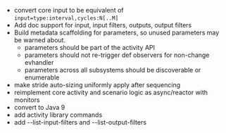 - convert core input to be equivalent of `input=type:interval,cycles:N[..M]`
- Add doc support for input, input filters, outputs, output filters
- Build metadata scaffolding for parameters, so unused parameters may be warned about.
  - parameters should be part of the activity API
  - parameters should not re-trigger def observers for non-change evhandler
  - parameters across all subsystems should be discoverable or enumerable
- make stride auto-sizing uniformly apply after sequencing
- reimplement core activity and scenario logic as async/reactor with monitors
- convert to Java 9
- add activity library commands
- add --list-input-filters and --list-output-filters 